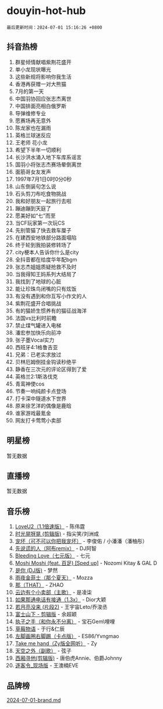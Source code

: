 # douyin-hot-hub

`最后更新时间：2024-07-01 15:16:26 +0800`

## 抖音热榜

1. 群星倾情献唱紫荆花盛开
1. 单小龙现状曝光
1. 这些新规将影响你我生活
1. 香港再获赠一对大熊猫
1. 7月的第一天
1. 中国羽协回应张志杰离世
1. 中国排面亮相白俄罗斯
1. 导弹维修专业
1. 愿赛场再无意外
1. 陈龙家也在漏雨
1. 英格兰球迷反应
1. 王老师 花小龙
1. 希望下半年一切顺利
1. 长沙洪水涌入地下车库系谣言
1. 国羽小将张志杰赛场晕倒离世
1. 面筋哥女友发声
1. 1997年7月1日0时0分0秒
1. 山东倒装句怎么说
1. 石头剪刀布吃食物挑战
1. 我和好朋友一起旅行去啦
1. 蹦迪蹦到天庭了
1. 愿美好如“七”而至
1. 当CF玩家第一次玩CS
1. 先别管猫了快去救车厘子
1. 在建西安地铁部分路面塌陷
1. 终于轮到我拍装修转场了
1. city梗本人告诉你什么是city
1. 全抖音都在给度华年配bgm
1. 张志杰姐姐质疑抢救不及时
1. 当我得知王妈系列大结局了
1. 我找到了地球的心脏
1. 能让珍珠鸟闭嘴的只有炫饭
1. 有没有遇到和你互写小作文的人
1. 紫荆花盛开合唱挑战
1. 有的猫娇生惯养有的猫征战海洋
1. 法国vs比利时前瞻
1. 禁止煤气罐进入电梯
1. 潘宏参加快乐向前冲
1. 张子墨Vocal实力
1. 西班牙4:1格鲁吉亚
1. 兄弟：已老实求放过
1. 贝林厄姆倒挂金钩读秒绝平
1. 静香在三次元的评论区得到了爱
1. 英格兰2:1斯洛伐克
1. 青鸾神使cos
1. 节奏一响纯颜卡点登场
1. 打卡深中隧道水下世界
1. 原来徐艺洋的偶像是鹿晗
1. 谁家游戏最氪金
1. 网友打卡莺莺小卖部

## 明星榜

暂无数据

## 直播榜

暂无数据

## 音乐榜

1. [LoveU2（1.1倍速版）](https://sf5-hl-cdn-tos.douyinstatic.com/obj/tos-cn-ve-2774/oQMeDffLaEmgMwgCOEMAFCI6INzoFPgWdD0rsa) - 陈伟霆
1. [时光晃呀晃 (剪辑版)](https://sf3-cdn-tos.douyinstatic.com/obj/tos-cn-ve-2774/o8ACeQem3gwI1x3GIYGAfKG0LJebKFRJDwRwyW) - 指尖笑/刘洲成
1. [宠坏（可不可以你把我宠坏）](https://sf5-hl-cdn-tos.douyinstatic.com/obj/tos-cn-ve-2774/ocWI8ft2gd0rAfXKzvKGeMQM6fVLTLfA8UJzwl) - 李俊佑 / 小潘潘（潘柚彤）
1. [先说谎的人（阿布remix）](https://sf6-cdn-tos.douyinstatic.com/obj/tos-cn-ve-2774/owQtOFmAzBgxBKDOYfeCTQTgE9cDORrOQqmCZy) - DJ阿智
1. [Bleeding Love（七元版）](https://sf5-hl-cdn-tos.douyinstatic.com/obj/tos-cn-ve-2774/oEgC9eZFHQ1MfSRnrfkzFp8AayDWqAQMABBgUs) - 七元
1. [Moshi Moshi (feat. 百足) [Sped up]](https://sf3-cdn-tos.douyinstatic.com/obj/tos-cn-ve-2774/ocCPFQcXJLeroaIdQLIGAoeeYM3OAUYGDguHXz) - Nozomi Kitay & GAL D
1. [是你 (DJ版)](https://sf5-hl-cdn-tos.douyinstatic.com/obj/tos-cn-ve-2774/1ec766e572b34c42853ce6315d426850) - 梦然
1. [雨夜金菲士（那个夏天）](https://sf5-hl-cdn-tos.douyinstatic.com/obj/tos-cn-ve-2774/osPmPLDWQBBE2Z6bftCgYwkFaF4pEYEneXaZQs) - Mozza
1. [那（THAT）](https://sf3-cdn-tos.douyinstatic.com/obj/tos-cn-ve-2774/oIIWGeBZCnlGx9tl0gFlCfwlQbj7QWAD8HYAGg) - ZHAO
1. [云边有个小卖部（主歌）](https://sf5-hl-cdn-tos.douyinstatic.com/obj/tos-cn-ve-2774/okvgzOZylLA4WYUHkAhpy5DrCiqAmBjiMIkJp) - 是凌柒
1. [如果那通电话有接通（1.3x）](https://sf5-hl-cdn-tos.douyinstatic.com/obj/tos-cn-ve-2774/ocJeJKhUhAJG8EYZiEFfGFAPkD3beMQ5mwDv1e) - Dior大颖
1. [若月亮没来 (片段2)](https://sf5-hl-cdn-tos.douyinstatic.com/obj/tos-cn-ve-2774/ocQavLLjkCOeDxGyYeIMGgNAIwJ0QXE1Ve3Fzv) - 王宇宙Leto/乔浚丞
1. [富士山下 - 剪辑版](https://sf6-cdn-tos.douyinstatic.com/obj/tos-cn-ve-2774/o4QGmeUZhQXvtC5BDkogeQni8WbdCBUJEYI12v) - 余超颖
1. [执子之手（和你永不分离）](https://sf5-hl-cdn-tos.douyinstatic.com/obj/tos-cn-ve-2774/oU4mUWISThYfqtA61VOl8PAQGeK2LGGQfFCZfY) - 宝石Gem\哩哩
1. [草莓物语](https://sf6-cdn-tos.douyinstatic.com/obj/tos-cn-ve-2774/okynhJ7jEAIIZBfsLgYMEI8QC3WbQNN66RKzhT) - 于行&仁辰
1. [左脚画圈右脚踢（卡点版）](https://sf5-hl-cdn-tos.douyinstatic.com/obj/tos-cn-ve-2774/oAoAIr8BJv8B7W4CEBMsaSfDWrAiF4izwIDMJg) - ES86/Yvngmao
1. [Take me hand（Zy版全网听）](https://sf5-hl-cdn-tos.douyinstatic.com/obj/tos-cn-ve-2774/owyUoUuVpA1I7BiszAYMSqbGseWQw8P7Ea2BiR) - Zy
1. [天空之外（副歌）](https://sf3-cdn-tos.douyinstatic.com/obj/tos-cn-ve-2774/oAYn0BTp8jS8iSyZSHMUWAikyvAWI1c7aiJTr) - 弦子
1. [西厢寻他(剪辑版)](https://sf5-hl-cdn-tos.douyinstatic.com/obj/tos-cn-ve-2774/oUsAVfAQKlRNxEv5qxvIB8o5qmIWUcXbzJKJhw) - 唐伯虎Annie、伯爵Johnny
1. [逐客令_现场版](https://sf3-cdn-tos.douyinstatic.com/obj/tos-cn-ve-2774/okjvqFftEMAIgLPvI8f4MT5CZVyxmDQdBOwjBv) - 王澳楠EVE

## 品牌榜

[2024-07-01-brand.md](2024-07-01-brand.md)
